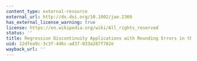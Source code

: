 ```yaml
---
content_type: external-resource
external_url: http://dx.doi.org/10.1002/jae.2369
has_external_license_warning: true
license: https://en.wikipedia.org/wiki/All_rights_reserved
status: ''
title: Regression Discontinuity Applications with Rounding Errors in the Running Variable
uid: 12dfea9c-3c3f-4d6c-ad37-033a287f782e
wayback_url: ''
---
```

